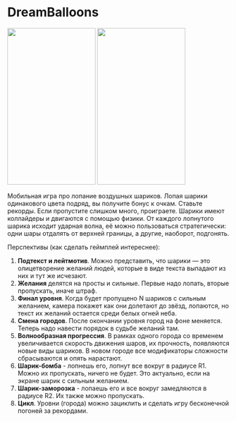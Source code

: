 # DreamBalloons
<img src="https://github.com/Ellips2/DreamBalloons/assets/101618933/70df259b-a834-4f33-8c4b-a0bfb9f6d323.png" width="200" height="355">
<img src="https://github.com/Ellips2/DreamBalloons/assets/101618933/e0c17b2d-cce3-42fe-baa4-420bc2f1e509.png" width="200" height="355">

Мобильная игра про лопание воздушных шариков. Лопая шарики одинакового цвета подряд, вы получите бонус к очкам. Ставьте рекорды. Если пропустите слишком много, проиграете. Шарики имеют коллайдеры и двигаются с помощью физики. От каждого лопнутого шарика исходит ударная волна, её можно пользоваться стратегически: одни шары отдалять от верхней границы, а другие, наоборот, подгонять.

Перспективы (как сделать геймплей интереснее):
1. **Подтекст и лейтмотив**. Можно представить, что шарики — это олицетворение желаний людей, которые в виде текста выпадают из них и тут же исчезают.
2. **Желания** делятся на просты и сильные. Первые надо лопать, вторые пропускать, иначе штраф.
3. **Финал уровня**. Когда будет пропущено N шариков с сильным желанием, камера покажет как они долетают до звёзд, лопаются, но текст их желаний остается среди белых огней неба.
4. **Смена городов**. После окончании уровня город на фоне меняется. Теперь надо навести порядок в судьбе желаний там.
5. **Волнообразная прогрессия**. В рамках одного города со временем увеличивается скорость движения шаров, их прочность, появляются новые виды шариков. В новом городе все модификаторы сложности сбрасываются и опять нарастают.
6. **Шарик-бомба** - лопнешь его, лопнут все вокруг в радиусе R1. Можно их пропускать, ничего не будет. Это актуально, если на экране шарик с сильным желанием.
7. **Шарик-заморозка** - лопаешь его и все вокруг замедляются в радиусе R2. Их также можно пропускать.
8. **Цикл**. Уровни (города) можно зациклить и сделать игру бесконечной погоней за рекордами.
